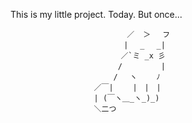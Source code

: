 This is my little project. Today. But once...


                              ／  ＞　 フ
                     　　　　　| 　_　 _|
                     　 　　　／`ミ _x 彡
                     　　 　 /　　　 　 |
                     　　　 /　 ヽ　　 ﾉ
                     　／￣|　　 |　|　|
                     　| (￣ヽ＿_ヽ_)_)
                     　＼二つ